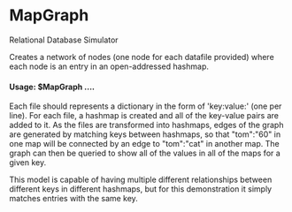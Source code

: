 # MapGraph
Relational Database Simulator 

Creates a network of nodes (one node for each datafile provided) where each node is an entry in an open-addressed hashmap. 

#### Usage: $MapGraph <file1> <file2> <file3> ....
  
Each file should represents a dictionary in the form of 'key:value:' (one per line).	For each file, a hashmap is created and all of the key-value pairs are added to it. As the files are transformed into hashmaps, edges of the graph are generated by matching keys between hashmaps, so that "tom":"60" in one map will be connected by an edge to "tom":"cat" in another map. The graph can then be queried to show all of the values in all of the maps for a given key. 

This model is capable of having multiple different relationships between different keys in different hashmaps, but for this demonstration it simply matches	entries with the same key. 
